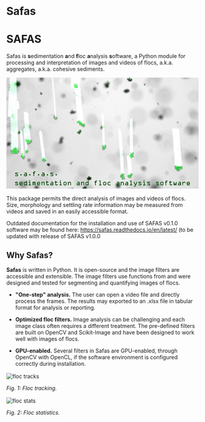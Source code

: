 # Safas

# SAFAS 

Safas is **s**edimentation **a**nd **f**loc **a**nalysis **s**oftware, a Python module for processing and interpretation of images and videos of flocs, a.k.a. aggregates, a.k.a. cohesive sediments.

<img alt="mud floc sedimentation" src="docs/img/safas.jpg" />

This package permits the direct analysis of images and videos of flocs. Size, morphology and settling rate information may be measured from videos and saved in an easily accessible format.

Outdated documentation for the installation and use of SAFAS v0.1.0 software may be found here: https://safas.readthedocs.io/en/latest/ (to be updated with release of SAFAS v1.0.0

## Why Safas?
**Safas** is written in Python. It is open-source and the image filters are accessible and extensible. The image filters use functions from  and were designed and tested for segmenting and quantifying images of flocs.

* **"One-step" analysis.** The user can open a video file and directly process the frames. The results may exported to an .xlsx file in tabular format for analysis or reporting.

* **Optimized floc filters.** Image analysis can be challenging and each image class often requires a different treatment. The pre-defined filters are built on OpenCV and Scikit-Image and have been designed to work well with images of flocs.

* **GPU-enabled.** Several filters in Safas are GPU-enabled, through OpenCV with OpenCL, if the software environment is configured correctly during installation.

<img align="center" src="img/tracking.png" alt="floc tracks" width="600">

*Fig. 1: Floc tracking.*

<img align="center" src="img/vel_size.png" alt="floc stats" width="600">

*Fig. 2: Floc statistics.*
